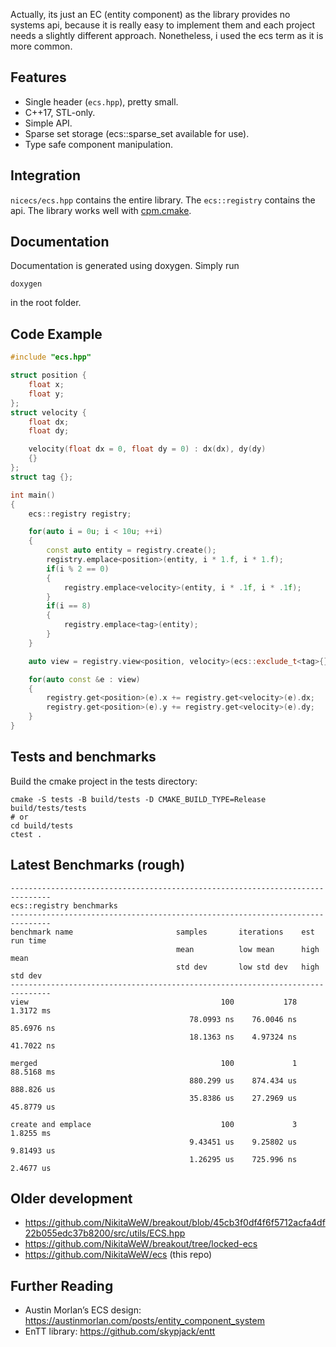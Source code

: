 Actually, its just an EC (entity component) as the library provides no systems api, because it is really easy to implement them and each project needs a slightly different approach. Nonetheless, i used the ecs term as it is more common.

## Features

- Single header (`ecs.hpp`), pretty small.
- C++17, STL-only.
- Simple API.
- Sparse set storage (ecs::sparse_set available for use).
- Type safe component manipulation.

## Integration

`nicecs/ecs.hpp` contains the entire library. The `ecs::registry` contains the api.
The library works well with [cpm.cmake](https://github.com/cpm-cmake/CPM.cmake).

## Documentation
Documentation is generated using doxygen. Simply run
```
doxygen
```
in the root folder.

## Code Example

```cpp
#include "ecs.hpp"

struct position {
    float x;
    float y;
};
struct velocity {
    float dx;
    float dy;

    velocity(float dx = 0, float dy = 0) : dx(dx), dy(dy) 
    {}
};
struct tag {};

int main()
{
    ecs::registry registry;

    for(auto i = 0u; i < 10u; ++i) 
    {
        const auto entity = registry.create();
        registry.emplace<position>(entity, i * 1.f, i * 1.f);
        if(i % 2 == 0) 
        { 
            registry.emplace<velocity>(entity, i * .1f, i * .1f); 
        }
        if(i == 8)
        {
            registry.emplace<tag>(entity);
        }
    }

    auto view = registry.view<position, velocity>(ecs::exclude_t<tag>{});

    for(auto const &e : view) 
    {
        registry.get<position>(e).x += registry.get<velocity>(e).dx;
        registry.get<position>(e).y += registry.get<velocity>(e).dy;
    }
}
```

## Tests and benchmarks
Build the cmake project in the tests directory:

```
cmake -S tests -B build/tests -D CMAKE_BUILD_TYPE=Release
build/tests/tests
# or
cd build/tests
ctest .
```
## Latest Benchmarks (rough)
```
-------------------------------------------------------------------------------
ecs::registry benchmarks
-------------------------------------------------------------------------------
benchmark name                       samples       iterations    est run time
                                     mean          low mean      high mean
                                     std dev       low std dev   high std dev
-------------------------------------------------------------------------------
view                                           100           178     1.3172 ms 
                                        78.0993 ns    76.0046 ns    85.6976 ns 
                                        18.1363 ns    4.97324 ns    41.7022 ns 
                                                                               
merged                                         100             1    88.5168 ms 
                                        880.299 us    874.434 us    888.826 us 
                                        35.8386 us    27.2969 us    45.8779 us 
                                                                               
create and emplace                             100             3     1.8255 ms 
                                        9.43451 us    9.25802 us    9.81493 us 
                                        1.26295 us    725.996 ns     2.4677 us 
```

## Older development

- https://github.com/NikitaWeW/breakout/blob/45cb3f0df4f6f5712acfa4df22b055edc37b8200/src/utils/ECS.hpp
- https://github.com/NikitaWeW/breakout/tree/locked-ecs
- https://github.com/NikitaWeW/ecs (this repo)

## Further Reading

- Austin Morlan’s ECS design: https://austinmorlan.com/posts/entity_component_system  
- EnTT library: https://github.com/skypjack/entt
